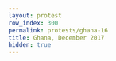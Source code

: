 ```yaml
---
layout: protest
row_index: 300
permalink: protests/ghana-16
title: Ghana, December 2017
hidden: true
---
```

